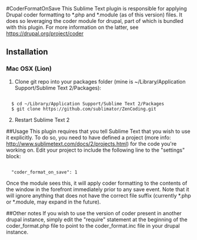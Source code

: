 #CoderFormatOnSave
This Sublime Text plugin is responsible for applying Drupal coder formatting to *.php and *.module (as of this version) files.  It does so leveraging the coder module for drupal, part of which is bundled with this plugin.  For more information on the latter, see https://drupal.org/project/coder

## Installation

### Mac OSX (Lion)

1. Clone git repo into your packages folder (mine is ~/Library/Application Support/Sublime Text 2/Packages):

<code>
  $ cd ~/Library/Application Support/Sublime Text 2/Packages
  $ git clone https://github.com/sublimator/ZenCoding.git
</code>

2. Restart Sublime Text 2

##Usage
This plugin requires that you tell Sublime Text that you wish to use it explicitly. To do so, you need to have defined a project (more info: http://www.sublimetext.com/docs/2/projects.html) for the code you're working on.  Edit your project to include the following line to the "settings" block: 

<code>
  "coder_format_on_save": 1
</code>

Once the module sees this, it will apply coder formatting to the contents of the window in the forefront immediately prior to any save event.  Note that it will ignore anything that does not have the correct file suffix (currently *.php or *.module, may expand in the future).


##Other notes
If you wish to use the version of coder present in another drupal instance, simply edit the "require" statement at the beginning of the coder_format.php file to point to the coder_format.inc file in your drupal instance.
